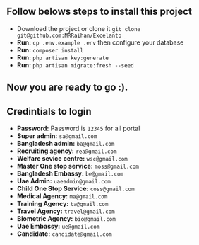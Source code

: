 ## Follow belows steps to install this project
* Download the project or clone it ```git clone git@github.com:MRRaihan/Excelanto```
* __Run:__ ```cp .env.example .env``` then configure your database
* __Run:__ ```composer install```
* __Run:__ ```php artisan key:generate```
* __Run:__ ```php artisan migrate:fresh --seed```

## Now you are ready to go  :).

## Credintials to login
* __Password:__ Password is ```12345``` for all portal
* __Super admin:__ ```sa@gmail.com```
* __Bangladesh admin:__ ```ba@gmail.com```
* __Recruiting agency:__ ```rea@gmail.com```
* __Welfare sevice centre:__ ```wsc@gmail.com```
* __Master One stop service:__ ```moss@gmail.com```
* __Bangladesh Embassy:__ ```be@gmail.com```
* __Uae Admin:__ ```uaeadmin@gmail.com```
* __Child One Stop Service:__ ```coss@gmail.com```
* __Medical Agency:__ ```ma@gmail.com```
* __Training Agency:__ ```ta@gmail.com```
* __Travel Agency:__ ```travel@gmail.com```
* __Biometric Agency:__ ```bio@gmail.com```
* __Uae Embassy:__ ```ue@gmail.com```
* __Candidate:__ ```candidate@gmail.com```
